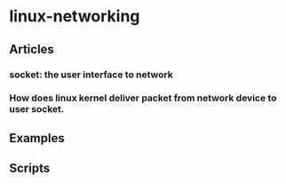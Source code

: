 # linux-networking
## Articles
### socket: the user interface to network
### How does linux kernel deliver packet from network device to user socket. 

## Examples

## Scripts


